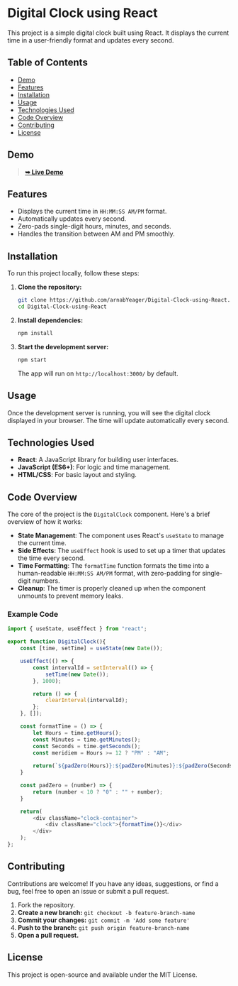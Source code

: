 # Digital Clock using React

This project is a simple digital clock built using React. It displays the current time in a user-friendly format and updates every second.

## Table of Contents
- [Demo](#demo)
- [Features](#features)
- [Installation](#installation)
- [Usage](#usage)
- [Technologies Used](#technologies-used)
- [Code Overview](#code-overview)
- [Contributing](#contributing)
- [License](#license)

## Demo
> <a href="https://arnabyeager.github.io/Digital-Clock-using-React/"><strong>➥ Live Demo</strong></a>

## Features

- Displays the current time in `HH:MM:SS AM/PM` format.
- Automatically updates every second.
- Zero-pads single-digit hours, minutes, and seconds.
- Handles the transition between AM and PM smoothly.

## Installation

To run this project locally, follow these steps:

1. **Clone the repository:**
    ```bash
    git clone https://github.com/arnabYeager/Digital-Clock-using-React.git
    cd Digital-Clock-using-React
    ```

2. **Install dependencies:**
    ```bash
    npm install
    ```

3. **Start the development server:**
    ```bash
    npm start
    ```
    The app will run on `http://localhost:3000/` by default.

## Usage

Once the development server is running, you will see the digital clock displayed in your browser. The time will update automatically every second.

## Technologies Used

- **React**: A JavaScript library for building user interfaces.
- **JavaScript (ES6+)**: For logic and time management.
- **HTML/CSS**: For basic layout and styling.

## Code Overview

The core of the project is the `DigitalClock` component. Here's a brief overview of how it works:

- **State Management**: The component uses React's `useState` to manage the current time.
- **Side Effects**: The `useEffect` hook is used to set up a timer that updates the time every second.
- **Time Formatting**: The `formatTime` function formats the time into a human-readable `HH:MM:SS AM/PM` format, with zero-padding for single-digit numbers.
- **Cleanup**: The timer is properly cleaned up when the component unmounts to prevent memory leaks.

### Example Code
```javascript
import { useState, useEffect } from "react";

export function DigitalClock(){
    const [time, setTime] = useState(new Date());

    useEffect(() => {
        const intervalId = setInterval(() => {
            setTime(new Date());
        }, 1000);

        return () => {
            clearInterval(intervalId);
        };
    }, []);

    const formatTime = () => {
        let Hours = time.getHours();
        const Minutes = time.getMinutes();
        const Seconds = time.getSeconds();
        const meridiem = Hours >= 12 ? "PM" : "AM";
        
        return(`${padZero(Hours)}:${padZero(Minutes)}:${padZero(Seconds)} ${meridiem}`);
    }

    const padZero = (number) => {
        return (number < 10 ? "0" : "" + number);
    }

    return(
        <div className="clock-container">
            <div className="clock">{formatTime()}</div>
        </div>
    );
};
```
## Contributing
Contributions are welcome! If you have any ideas, suggestions, or find a bug, feel free to open an issue or submit a pull request.
1. Fork the repository.
2.  **Create a new branch:** `git checkout -b feature-branch-name`
3.  **Commit your changes:** `git commit -m 'Add some feature'`
4.  **Push to the branch:** `git push origin feature-branch-name`
5. **Open a pull request.**

## License 
This project is open-source and available under the MIT License.
